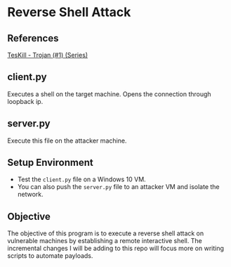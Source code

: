 # Reverse Shell Attack
## References
[TesKill - Trojan (#1) (Series)](https://www.youtube.com/watch?v=WLHlOg-ly2U) 
## client.py
Executes a shell on the target machine. Opens the connection through loopback ip.
## server.py
Execute this file on the attacker machine. 
## Setup Environment
- Test the `client.py` file on a Windows 10 VM.
- You can also push the `server.py` file to an attacker VM and isolate the network.
## Objective
The objective of this program is to execute a reverse shell attack on vulnerable machines by establishing
a remote interactive shell. The incremental changes I will be adding to this repo will focus more on
writing scripts to automate payloads. 
